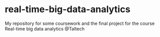 # real-time-big-data-analytics
My repository for some coursework and the final project for the course Real-time big data analytics @Taltech
